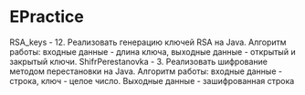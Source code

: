 # EPractice
RSA_keys - 12.	Реализовать генерацию ключей RSA на Java. Алгоритм работы: входные данные - длина ключа, выходные данные - открытый и закрытый ключи.
ShifrPerestanovka - 3.	Реализовать шифрование методом перестановки на Java. Алгоритм работы: входные данные - строка, ключ - целое число. Выходные данные - зашифрованная строка
